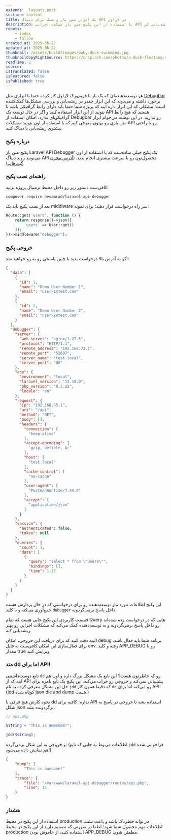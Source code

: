 ```yaml
---
extends: _layouts.post
section: content
title: یک ابزار متن باز و سبک برای دیباگ API در لاراول
description: با استفاده از این پکیج متن باز مشکلات اجرایی API رو با سرعت بیشتری ریشه‌یابی کن.
robots: 
    - index
    - follow
created_at: 2025-06-22
updated_at: 2025-06-22
thumbnail: /assets/build/images/baby-duck-swimming.jpg
thumbnailCopyRightSource: https://unsplash.com/photos/a-duck-floating-on-top-of-a-body-of-water-aM7-IUvh_VY
readTime: 2
source: 
isTranslated: false
isFeatured: false
isPublished: true
---
```


هر توسعه‌دهنده‌ای که یک بار با فریم‌ورک لاراول کار کرده حتما با ابزاری مثل <a href="https://laraveldebugbar.com" target="_blank">Debugbar</a> برخورد داشته و می‌دونه که این ابزار چقدر در ریشه‌یابی و بررسی مشکل‌ها کمک‌کننده است؛ مشکلی که این ابزار داره اینه که پروژه‌ شما حتما باید دارای رابط گرافیکی باشد تا بتونید از این ابزار استفاده کنید و اگر در حال توسعه یک API هستید که هیچ رابط گرافیکی‌ای ندارد، امکان استفاده از Debugbar رو ندارید. در این نوشته می‌خوام ابزار متن بازی رو بهتون معرفی کنم که با استفاده از اون بتونید مشکلات API رو با راحتی بیشتری ریشه‌یابی یا دیباگ کنید.

### درباره پکیج

پکیج متن باز Laravel API Debugger یک پکیج خیلی ساده‌ست که با استفاده از اون می‌تونید روند دیباگ API محصول‌تون رو با سرعت بیشتری انجام بدید.
(<a href="https://github.com/hesamzakerirad/laravel-api-debugger" target="_blank">آدرس مخزن گیت‌هاب</a>)

### راهنمای نصب پکیج

کافی‌ست دستور زیر رو داخل محیط ترمنیال پروژه بزنید:

```
composer require hesamrad/laravel-api-debugger
```

بعد از نصب پکیج باید یک middlware سر راه درخواست قرار دهید؛ برای نمونه:

```php
Route::get('users', function () {
    return response()->json([
        'users' => User::get()
    ]);
})->middleware('debugger');
```

### خروجی پکیج

اگر به آدرس بالا درخواست بدید با چنین پاسخی رو به رو خواهید شد:

```json
{
  "data": [
    {
      "id": 1,
      "name": "Demo User Number 1",
      "email": "user-1@test.com"
    },
    {
      "id": 2,
      "name": "Demo User Number 2",
      "email": "user-2@test.com"
    }
  ],
  "debugger": {
    "server": {
      "web_server": "nginx/1.27.5",
      "protocol": "HTTP/1.1",
      "remote_address": "192.168.73.1",
      "remote_port": "52697",
      "server_name": "test.local",
      "server_port": "80"
    },
    "app": {
      "environment": "local",
      "laravel_version": "12.18.0",
      "php_version": "8.3.22",
      "locale": "en"
    },
    "request": {
      "ip": "192.168.65.1",
      "uri": "/api",
      "method": "GET",
      "body": [],
      "headers": {
        "connection": [
          "keep-alive"
        ],
        "accept-encoding": [
          "gzip, deflate, br"
        ],
        "host": [
          "test.local"
        ],
        "cache-control": [
          "no-cache"
        ],
        "user-agent": [
          "PostmanRuntime/7.44.0"
        ],
        "accept": [
          "application/json"
        ]
      }
    },
    "session": {
      "authenticated": false,
      "token": null
    },
    "queries": {
      "count": 1,
      "data": [
        {
          "query": "select * from \"users\"",
          "bindings": [],
          "time": 1.17
        }
      ]
    }
  }
}
```

این پکیج اطلاعات مورد نیاز توسعه‌دهنده رو برای درخواستی که در حال پردازش هست جمع‌آوری می‌کنه و با کلید `debugger` داخل پاسخ برمی‌گردونه.

قسمت کاربردی این پکیج جایی هست که تمام Query هایی که در درخواست زده شده‌اند رو داخل پاسخ برمی‌گردونه و به توسعه‌دهنده کمک می‌کنه که مشکلات اجرایی رو بهتر ریشه‌یابی کنه.

البته دقت کنید که برای دریافت این خروجی، امکان debug برنامه شما باید فعال باشد. برای فعال‌سازی این امکان کافی‌ست به فایل env. رفته و کلید APP_DEBUG رو با مقدار true ویرایش کنید.

### متد dd اما برای API!

تابع دوست‌داشتنی `dd` رو که خاطرتون هست؟ این تابع یک مشکل بزرگ داره و اون هم اینه که از API پشتیبانی نمی‌کنه و خروجی رو خراب می‌کنه. این پکیج یک تابع بامزه برای حل این مشکل معرفی کرده به نام `jdd` که دقیقا همون کار `dd` رو می‌کنه اما برای API! (jdd کوتاه شده json die and dump هست.)

نحوه کارش هیچ فرقی با dd نداره؛ کافیه برای API استفاده بشه تا خروجی در پاسخ به شکل json برگردونده بشه.

```php
// api.php

$string = "This is awesome!";

jdd($string);
```

و خروجی به این شکل برمی‌گرده: (اطلاعات مربوط به جایی که تابع `jdd` فراخوانی شده هم نمایش داده می‌شود!)

```json
{
    "dump": [
        "This is awesome!"
    ],
    "trace": {
        "file": "/var/www/laravel-api-debugger/routes/api.php",
        "line": 14
    }
}
```

### هشدار

استفاده از این پکیج در محیط production می‌تواند خطرناک باشد و باعث نشت اطلاعات مهم محصول شما شود؛ لطفا در صورتی که تصمیم دارید از این پکیج در محیط production استفاده کنید، از خاموش بودن APP_DEBUG مطمئن شوید.